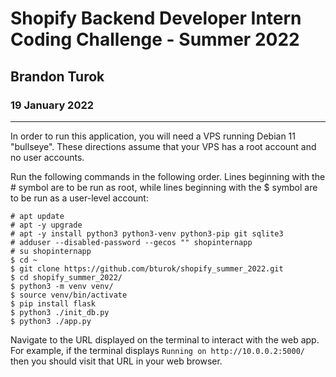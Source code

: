 # Shopify Backend Developer Intern Coding Challenge - Summer 2022
## Brandon Turok
### 19 January 2022

---

In order to run this application, you will need a VPS running Debian 11 "bullseye". These directions assume that your
VPS has a root account and no user accounts.

Run the following commands in the following order. Lines beginning with the # symbol are to be run as root, while lines 
beginning with the $ symbol are to be run as a user-level account:

    # apt update
    # apt -y upgrade
    # apt -y install python3 python3-venv python3-pip git sqlite3
    # adduser --disabled-password --gecos "" shopinternapp
    # su shopinternapp
    $ cd ~
    $ git clone https://github.com/bturok/shopify_summer_2022.git
    $ cd shopify_summer_2022/
    $ python3 -m venv venv/
    $ source venv/bin/activate
    $ pip install flask
    $ python3 ./init_db.py
    $ python3 ./app.py

Navigate to the URL displayed on the terminal to interact with the web app. For example, if the terminal displays
`Running on http://10.0.0.2:5000/` then you should visit that URL in your web browser.
